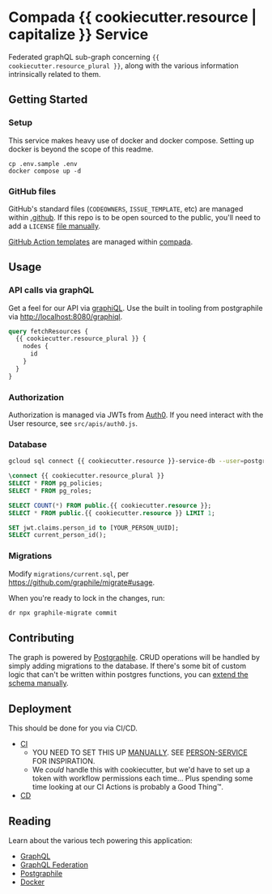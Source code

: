 # Compada {{ cookiecutter.resource | capitalize }} Service

Federated graphQL sub-graph concerning `{{ cookiecutter.resource_plural }}`, along with the various information intrinsically related to them.

## Getting Started

### Setup

This service makes heavy use of docker and docker compose. Setting up docker is beyond the scope of this readme.

```shell
cp .env.sample .env
docker compose up -d
```

### GitHub files

GitHub's standard files (`CODEOWNERS`, `ISSUE_TEMPLATE`, etc) are managed within [.github](https://github.com/compada/.github). If this repo is to be open sourced to the public, you'll need to add a `LICENSE` [file manually](https://docs.github.com/en/communities/setting-up-your-project-for-healthy-contributions/adding-a-license-to-a-repository).

[GitHub Action templates](https://github.com/compada/.github/actions/new) are managed within [compada](https://github.com/compada/compada).

## Usage

### API calls via graphQL

Get a feel for our API via [graphiQL](https://graphiql.compada.dev). Use the built in tooling from postgraphile via <http://localhost:8080/graphiql>.

```graphql
query fetchResources {
  {{ cookiecutter.resource_plural }} {
    nodes {
      id
    }
  }
}
```

### Authorization

Authorization is managed via JWTs from [Auth0](https://manage.auth0.com/dashboard/us/compada/). If you need interact with the User resource, see `src/apis/auth0.js`.

### Database

```sh
gcloud sql connect {{ cookiecutter.resource }}-service-db --user=postgres
```

```sql
\connect {{ cookiecutter.resource_plural }}
SELECT * FROM pg_policies;
SELECT * FROM pg_roles;

SELECT COUNT(*) FROM public.{{ cookiecutter.resource }};
SELECT * FROM public.{{ cookiecutter.resource }} LIMIT 1;

SET jwt.claims.person_id to [YOUR_PERSON_UUID];
SELECT current_person_id();
```

### Migrations

Modify `migrations/current.sql`, per <https://github.com/graphile/migrate#usage>.

When you're ready to lock in the changes, run:

```sh
dr npx graphile-migrate commit
```

## Contributing

The graph is powered by [Postgraphile](https://www.graphile.org/postgraphile/introduction). CRUD operations will be handled by simply adding migrations to the database. If there's some bit of custom logic that can't be written within postgres functions, you can [extend the schema manually](https://www.graphile.org/postgraphile/make-extend-schema-plugin/).

## Deployment

This should be done for you via CI/CD.

- [CI](./.github/workflows)
  - YOU NEED TO SET THIS UP [MANUALLY](https://github.com/compada/.github/actions/new). SEE [PERSON-SERVICE](https://github.com/compada/person-service) FOR INSPIRATION.
  - We _could_ handle this with cookiecutter, but we'd have to set up a token with workflow permissions each time... Plus spending some time looking at our CI Actions is probably a Good Thing™.
- [CD](https://github.com/compada/cd)

## Reading

Learn about the various tech powering this application:

- [GraphQL](https://graphql.org)
- [GraphQL Federation](https://www.apollographql.com/docs/federation)
- [Postgraphile](https://www.graphile.org/postgraphile/introduction)
- [Docker](https://docs.docker.com/compose/gettingstarted)
